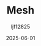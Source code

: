 ---
title: "Mesh"
layout: single
date: 2025-06-01
categories: [笔记]
tags: [Unity, Renderer, Graphic]
author: "ljf12825"
---